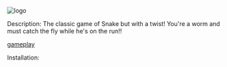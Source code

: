 ![logo](https://user-images.githubusercontent.com/10480470/148709715-449446b6-ce0e-4622-8a8e-78a2a2aa5627.png)

Description: The classic game of Snake but with a twist! You're a worm and must catch the fly while he's on the run!!

[gameplay](https://user-images.githubusercontent.com/10480470/148709995-d709a0d0-0d72-4ccd-ae71-a7d905e5cab6.gif)

Installation:
